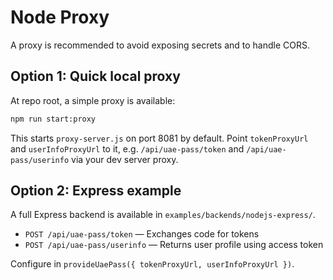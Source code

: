 # Node Proxy

A proxy is recommended to avoid exposing secrets and to handle CORS.

## Option 1: Quick local proxy

At repo root, a simple proxy is available:

```bash
npm run start:proxy
```

This starts `proxy-server.js` on port 8081 by default. Point `tokenProxyUrl` and `userInfoProxyUrl` to it, e.g. `/api/uae-pass/token` and `/api/uae-pass/userinfo` via your dev server proxy.

## Option 2: Express example

A full Express backend is available in `examples/backends/nodejs-express/`.

- `POST /api/uae-pass/token` — Exchanges code for tokens
- `POST /api/uae-pass/userinfo` — Returns user profile using access token

Configure in `provideUaePass({ tokenProxyUrl, userInfoProxyUrl })`.
